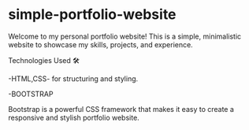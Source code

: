 # simple-portfolio-website

Welcome to my personal portfolio website! This is a simple, minimalistic website to showcase my skills, projects, and experience.

Technologies Used 🛠

-HTML,CSS- for structuring and styling.

-BOOTSTRAP 

Bootstrap is a powerful CSS framework that makes it easy to create a responsive and stylish portfolio website.
